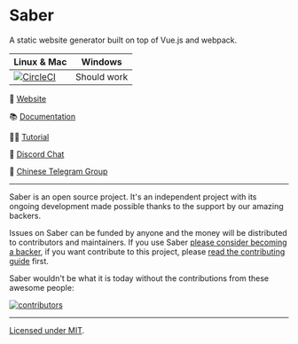 # Saber

A static website generator built on top of Vue.js and webpack.

| Linux & Mac                                                                                                                                            | Windows     |
| ------------------------------------------------------------------------------------------------------------------------------------------------------ | ----------- |
| <a href="https://circleci.com/gh/saberland/saber/tree/master"><img src="https://badgen.net/circleci/github/saberland/saber/master" alt="CircleCI"></a> | Should work |

🔗 [Website](https://saber.land)

📚 [Documentation](https://saber.land/docs)

👩‍🏫 [Tutorial](https://saber.land/tutorial/tutorial.html)

💬 [Discord Chat](https://chat.saber.land)

🐉 [Chinese Telegram Group](https://t.me/joinchat/Bc7EQEaeb4Ty0k5wvRNU7Q)

---

Saber is an open source project. It's an independent project with its ongoing development made possible thanks to the support by our amazing backers.

Issues on Saber can be funded by anyone and the money will be distributed to contributors and maintainers. If you use Saber [please consider becoming a backer](https://issuehunt.io/r/saberland/saber), if you want contribute to this project, please [read the contributing guide](./CONTRIBUTING.md) first.

Saber wouldn't be what it is today without the contributions from these awesome people:

[![contributors](https://opencollective.com/saber/contributors.svg?button=false)](https://github.com/egoist/saber/graphs/contributors)

---

[Licensed under MIT](./LICENSE).
